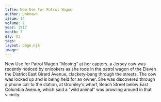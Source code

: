```yaml
---
title: New Use for Patrol Wagon
author: Unknown
issue: 14
volume: 2
year: 1917
month: 7
day: VI
tags:
layout: page.njk
image:
---
```

New Use for Patrol Wagon   "Mooing" at her captors, a Jersey cow was recently noticed by onlookers as she rode in the patrol wagon of the Eleven the District East Girard Avenue, clackety-bang through the streets. The cow was locked up and is being held for an owner. She was discovered through a phone call to the station, at Gromley's wharf, Beach Street below East Columbia Avenue, which said a "wild animal" was prowling around in that vicinity.   


